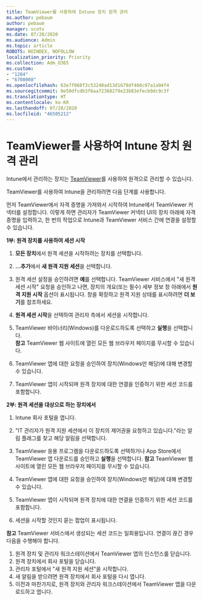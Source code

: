 ```yaml
---
title: TeamViewer를 사용하여 Intune 장치 원격 관리
ms.author: pebaum
author: pebaum
manager: scotv
ms.date: 07/28/2020
ms.audience: Admin
ms.topic: article
ROBOTS: NOINDEX, NOFOLLOW
localization_priority: Priority
ms.collection: Adm_O365
ms.custom:
- "1284"
- "6700008"
ms.openlocfilehash: 63e7f068f3c53240ad13d1679df460c97a1a94f4
ms.sourcegitcommit: 0e50dfcdb3f6aa72368279e23b83efecb9dc9c3f
ms.translationtype: HT
ms.contentlocale: ko-KR
ms.lasthandoff: 07/28/2020
ms.locfileid: "46505212"
---
```

# <a name="use-teamviewer-to-remotely-administer-intune-devices"></a>TeamViewer를 사용하여 Intune 장치 원격 관리

Intune에서 관리하는 장치는 [TeamViewer](https://www.teamviewer.com/)를 사용하여 원격으로 관리할 수 있습니다.

TeamViewer를 사용하여 Intune을 관리하려면 다음 단계를 사용합니다. 

먼저 TeamViewer에서 자격 증명을 가져와서 시작하여 Intune에서 TeamViewer 커넥터를 설정합니다. 이렇게 하면 관리자가 TeamViewer 커넥터 UI의 장치 아래에 자격 증명을 입력하고, 한 번의 작업으로 Intune과 TeamViewer 서비스 간에 연결을 설정할 수 있습니다.

**1부: 원격 장치를 사용하여 세션 시작**

1. **모든 장치**에서 원격 세션을 시작하려는 장치를 선택합니다.
2. **...추가**에서 **새 원격 지원 세션**을 선택합니다.
3. 원격 세션 설정을 승인하려면 **예**를 선택합니다.
    TeamViewer 서비스에서 "새 원격 세션 시작" 요청을 승인하고 나면, 장치의 개요(또는 필수) 세부 정보 창 아래에서 **원격 지원 시작** 옵션이 표시됩니다. 창을 확장하고 원격 지원 상태를 표시하려면 **더 보기**를 참조하세요.
4. **원격 세션 시작**을 선택하여 관리자 측에서 세션을 시작합니다.
5. TeamViewer 바이너리(Windows)를 다운로드하도록 선택하고 **실행**을 선택합니다.<br/>
    **참고** TeamViewer 웹 사이트에 열린 모든 웹 브라우저 페이지를 무시할 수 있습니다.

6. TeamViewer 앱에 대한 요청을 승인하여 장치(Windows만 해당)에 대해 변경할 수 있습니다.
7. TeamViewer 앱이 시작되며 원격 장치에 대한 연결을 인증하기 위한 세션 코드를 포함합니다.

**2부: 원격 세션을 대상으로 하는 장치에서**

1. Intune 회사 포털을 엽니다.
2. "IT 관리자가 원격 지원 세션에서 이 장치의 제어권을 요청하고 있습니다."라는 알림 플래그를 찾고 해당 알림을 선택합니다.
3. TeamViewer 응용 프로그램을 다운로드하도록 선택하거나 App Store에서 TeamViewer 앱 다운로드를 승인하고 **실행**을 선택합니다.
    **참고** TeamViewer 웹 사이트에 열린 모든 웹 브라우저 페이지를 무시할 수 있습니다.

4. TeamViewer 앱에 대한 요청을 승인하여 장치(Windows만 해당)에 대해 변경할 수 있습니다.
5. TeamViewer 앱이 시작되며 원격 장치에 대한 연결을 인증하기 위한 세션 코드를 포함합니다.
6. 세션을 시작할 것인지 묻는 팝업이 표시됩니다.

**참고** TeamViewer 서비스에서 생성되는 세션 코드는 일회용입니다. 연결이 끊긴 경우 다음을 수행해야 합니다.

1. 원격 장치 및 관리자 워크스테이션에서 TeamViewer 앱의 인스턴스를 닫습니다.
2. 원격 장치에서 회사 포털을 닫습니다.
3. 관리자 포털에서 "새 원격 지원 세션"을 시작합니다.
4. 새 알림을 받으려면 원격 장치에서 회사 포털을 다시 엽니다.
5. 이전과 마찬가지로, 원격 장치와 관리자 워크스테이션에서 TeamViewer 앱을 다운로드하고 엽니다.